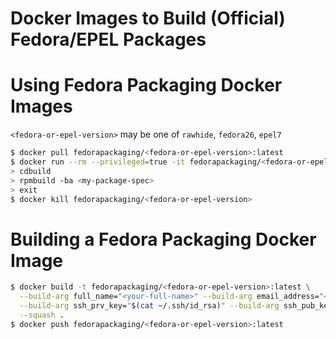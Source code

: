 Docker Images to Build (Official) Fedora/EPEL Packages
======================================================

# Using Fedora Packaging Docker Images
``<fedora-or-epel-version>`` may be one of ``rawhide``, ``fedora26``, ``epel7``

```bash
$ docker pull fedorapackaging/<fedora-or-epel-version>:latest
$ docker run --rm --privileged=true -it fedorapackaging/<fedora-or-epel-version>
> cdbuild
> rpmbuild -ba <my-package-spec>
> exit
$ docker kill fedorapackaging/<fedora-or-epel-version>
```

# Building a Fedora Packaging Docker Image
```bash
$ docker build -t fedorapackaging/<fedora-or-epel-version>:latest \
  --build-arg full_name="<your-full-name>" --build-arg email_address="<your-email-address>" \
  --build-arg ssh_prv_key="$(cat ~/.ssh/id_rsa)" --build-arg ssh_pub_key="$(cat ~/.ssh/id_rsa.pub)" \
  --squash .
$ docker push fedorapackaging/<fedora-or-epel-version>:latest
```

